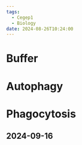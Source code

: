 ```yaml
---
tags:
  - Cegep1
  - Biology
date: 2024-08-26T10:24:00
---
```


# Buffer

# Autophagy

# Phagocytosis

## 2024-09-16

